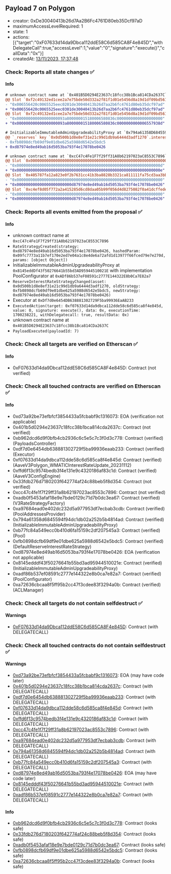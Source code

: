 ## Payload 7 on Polygon

- creator: 0xDe30040413b26d7Aa2B6Fc4761D80eb35Dcf97aD
- maximumAccessLevelRequired: 1
- state: 1
- actions: [{"target":"0xF07633d14da9Dbca112ddE58C6d585CA8F4e845D","withDelegateCall":true,"accessLevel":1,"value":"0","signature":"execute()","callData":"0x"}]
- createdAt: [13/11/2023, 17:37:48](https://polygonscan.com/tx/0x5697572c01d65ebe5490db0585dfff37c699d430da281313fbdc394a97df3abe)

### Check: Reports all state changes :white_check_mark:

#### Info


```diff
# unknown contract name at `0x401B5D0294E23637c18fcc38b1Bca814CDa2637C`
@@ Slot `0xf2c49132ed1cee2a7e75bde50d332a2f81f1d01e5456d8a19d1df09bd561dbd2` @@
- "0x006556420c0065525eec0201de30040413b26d7aa2b6fc4761d80eb35dcf97ad"
+ "0x006556420c0065525eec0301de30040413b26d7aa2b6fc4761d80eb35dcf97ad"
@@ Slot `0xf2c49132ed1cee2a7e75bde50d332a2f81f1d01e5456d8a19d1df09bd561dbd3` @@
- "0x000000000000000000093a800000015180006580836c00000000000000000000"
+ "0x000000000000000000093a800000015180006580836c0000000000006557938d"
```

```diff
# InitializableImmutableAdminUpgradeabilityProxy at `0x794a61358D6845594F94dc1DB02A252b5b4814aD` with implementation Pool at `0xb77fc84a549ecc0b410d6fa15159C2df207545a3`
@@ `_reserves` key `0x0d500b1d8e8ef31e21c99d1db9a6444d3adf1270`.interestRateStrategyAddress @@
- 0xfb0898dcfb69df9e01dbe625a5988d6542e5bdc5
+ 0xd87974e8ed49ab16d5053ba793f4e17078be0426

```

```diff
# unknown contract name at `0xcC47c4Fe1F7f29ff31A8b62197023aC8553C7896`
@@ Slot `0x0000000000000000000000000000000000000000000000000000000000000002` @@
- "0x000000000000000000000000000000000000000000000000000000000000000d"
+ "0x000000000000000000000000000000000000000000000000000000000000000e"
@@ Slot `0x405787fa12a823e0f2b7631cc41b3ba8828b3321ca811111fa75cd3aa3bb5adb` @@
- "0x0000000000000000000000000000000000000000000000000000000000000000"
+ "0x000000000000000000000000d87974e8ed49ab16d5053ba793f4e17078be0426"
@@ Slot `0xc4ef8d05f772a2a415285d6cd8daa05b99f056d4d8275082f0a41dcffede1431` @@
- "0x0000000000000000000000000000000000000000000000000000000000000000"
+ "0x000000000000000000000000d87974e8ed49ab16d5053ba793f4e17078be0426"
```


### Check: Reports all events emitted from the proposal :white_check_mark:

#### Info

- unknown contract name at `0xcC47c4Fe1F7f29ff31A8b62197023aC8553C7896`
- `RateStrategyCreated(strategy: 0xd87974e8ed49ab16d5053ba793f4e17078be0426, hashedParam: 0x09fc7773a11b7ef170e2ed7e04a1c8e4de6a72afd1d13977f66fced79e7e270d, params: [object Object])`
- InitializableImmutableAdminUpgradeabilityProxy at `0x8145eddDf43f50276641b55bd3AD95944510021E` with implementation PoolConfigurator at `0xADf86b537eF08591c2777E144322E8b0Ca7E82a7`
- `ReserveInterestRateStrategyChanged(asset: 0x0d500b1d8e8ef31e21c99d1db9a6444d3adf1270, oldStrategy: 0xfb0898dcfb69df9e01dbe625a5988d6542e5bdc5, newStrategy: 0xd87974e8ed49ab16d5053ba793f4e17078be0426)`
- Executor at `0xDf7d0e6454DB638881302729F5ba99936EaAB233`
- `ExecutedAction(target: 0xf07633d14da9dbca112dde58c6d585ca8f4e845d, value: 0, signature: execute(), data: 0x, executionTime: 1700238221, withDelegatecall: true, resultData: 0x)`
- unknown contract name at `0x401B5D0294E23637c18fcc38b1Bca814CDa2637C`
- `PayloadExecuted(payloadId: 7)`

### Check: Check all targets are verified on Etherscan :white_check_mark:

#### Info

- 0xF07633d14da9Dbca112ddE58C6d585CA8F4e845D: Contract (not verified)

### Check: Check all touched contracts are verified on Etherscan :white_check_mark:

#### Info

- 0xd73a92be73efbfcf3854433a5fcbabf9c1316073: EOA (verification not applicable)
- 0x401b5d0294e23637c18fcc38b1bca814cda2637c: Contract (not verified)
- 0xb962dcd6d9f0bfb4cb2936c6c5e5c7c3f0d3c778: Contract (verified) (PayloadsController)
- 0xdf7d0e6454db638881302729f5ba99936eaab233: Contract (verified) (Executor)
- 0xf07633d14da9dbca112dde58c6d585ca8f4e845d: Contract (verified) (AaveV3Polygon_WMATICInterestRateUpdate_20231112)
- 0xffd6f13c9574bedb3f4e131e9c4320186af83c1d: Contract (verified) (AaveV3ConfigEngine)
- 0x33fdb276d7180203f642774af24c88beb5f8d354: Contract (not verified)
- 0xcc47c4fe1f7f29ff31a8b62197023ac8553c7896: Contract (not verified)
- 0xadb0f5453afaf18e9e7bde0129c71d7b0dc3ea67: Contract (verified) (V3RateStrategyFactory)
- 0xa97684ead0e402dc232d5a977953df7ecbab3cdb: Contract (verified) (PoolAddressesProvider)
- 0x794a61358d6845594f94dc1db02a252b5b4814ad: Contract (verified) (InitializableImmutableAdminUpgradeabilityProxy)
- 0xb77fc84a549ecc0b410d6fa15159c2df207545a3: Contract (verified) (Pool)
- 0xfb0898dcfb69df9e01dbe625a5988d6542e5bdc5: Contract (verified) (DefaultReserveInterestRateStrategy)
- 0xd87974e8ed49ab16d5053ba793f4e17078be0426: EOA (verification not applicable)
- 0x8145edddf43f50276641b55bd3ad95944510021e: Contract (verified) (InitializableImmutableAdminUpgradeabilityProxy)
- 0xadf86b537ef08591c2777e144322e8b0ca7e82a7: Contract (verified) (PoolConfigurator)
- 0xa72636cbcaa8f5ff95b2cc47f3cdee83f3294a0b: Contract (verified) (ACLManager)

### Check: Check all targets do not contain selfdestruct :white_check_mark:

#### Warnings

- [0xF07633d14da9Dbca112ddE58C6d585CA8F4e845D](https://polygonscan.com/address/0xF07633d14da9Dbca112ddE58C6d585CA8F4e845D): Contract (with DELEGATECALL)

### Check: Check all touched contracts do not contain selfdestruct :white_check_mark:

#### Warnings

- [0xd73a92be73efbfcf3854433a5fcbabf9c1316073](https://polygonscan.com/address/0xd73a92be73efbfcf3854433a5fcbabf9c1316073): EOA (may have code later)
- [0x401b5d0294e23637c18fcc38b1bca814cda2637c](https://polygonscan.com/address/0x401b5d0294e23637c18fcc38b1bca814cda2637c): Contract (with DELEGATECALL)
- [0xdf7d0e6454db638881302729f5ba99936eaab233](https://polygonscan.com/address/0xdf7d0e6454db638881302729f5ba99936eaab233): Contract (with DELEGATECALL)
- [0xf07633d14da9dbca112dde58c6d585ca8f4e845d](https://polygonscan.com/address/0xf07633d14da9dbca112dde58c6d585ca8f4e845d): Contract (with DELEGATECALL)
- [0xffd6f13c9574bedb3f4e131e9c4320186af83c1d](https://polygonscan.com/address/0xffd6f13c9574bedb3f4e131e9c4320186af83c1d): Contract (with DELEGATECALL)
- [0xcc47c4fe1f7f29ff31a8b62197023ac8553c7896](https://polygonscan.com/address/0xcc47c4fe1f7f29ff31a8b62197023ac8553c7896): Contract (with DELEGATECALL)
- [0xa97684ead0e402dc232d5a977953df7ecbab3cdb](https://polygonscan.com/address/0xa97684ead0e402dc232d5a977953df7ecbab3cdb): Contract (with DELEGATECALL)
- [0x794a61358d6845594f94dc1db02a252b5b4814ad](https://polygonscan.com/address/0x794a61358d6845594f94dc1db02a252b5b4814ad): Contract (with DELEGATECALL)
- [0xb77fc84a549ecc0b410d6fa15159c2df207545a3](https://polygonscan.com/address/0xb77fc84a549ecc0b410d6fa15159c2df207545a3): Contract (with DELEGATECALL)
- [0xd87974e8ed49ab16d5053ba793f4e17078be0426](https://polygonscan.com/address/0xd87974e8ed49ab16d5053ba793f4e17078be0426): EOA (may have code later)
- [0x8145edddf43f50276641b55bd3ad95944510021e](https://polygonscan.com/address/0x8145edddf43f50276641b55bd3ad95944510021e): Contract (with DELEGATECALL)
- [0xadf86b537ef08591c2777e144322e8b0ca7e82a7](https://polygonscan.com/address/0xadf86b537ef08591c2777e144322e8b0ca7e82a7): Contract (with DELEGATECALL)

#### Info

- [0xb962dcd6d9f0bfb4cb2936c6c5e5c7c3f0d3c778](https://polygonscan.com/address/0xb962dcd6d9f0bfb4cb2936c6c5e5c7c3f0d3c778): Contract (looks safe)
- [0x33fdb276d7180203f642774af24c88beb5f8d354](https://polygonscan.com/address/0x33fdb276d7180203f642774af24c88beb5f8d354): Contract (looks safe)
- [0xadb0f5453afaf18e9e7bde0129c71d7b0dc3ea67](https://polygonscan.com/address/0xadb0f5453afaf18e9e7bde0129c71d7b0dc3ea67): Contract (looks safe)
- [0xfb0898dcfb69df9e01dbe625a5988d6542e5bdc5](https://polygonscan.com/address/0xfb0898dcfb69df9e01dbe625a5988d6542e5bdc5): Contract (looks safe)
- [0xa72636cbcaa8f5ff95b2cc47f3cdee83f3294a0b](https://polygonscan.com/address/0xa72636cbcaa8f5ff95b2cc47f3cdee83f3294a0b): Contract (looks safe)

